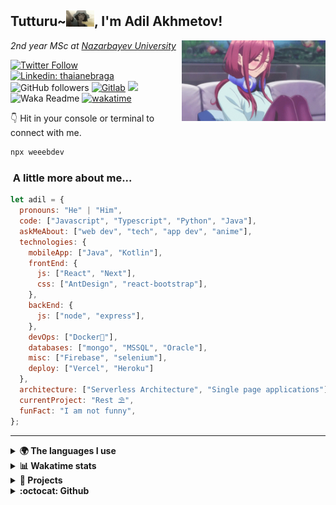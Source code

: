 <h2>Tutturu~<img src="img/tuturu.gif" width="45" alt="">, I'm Adil Akhmetov! <img src="img/miku-dance.gif" width="50" alt=""></h2>
<img align='right' src="img/miku.gif" width="230" alt="">
<p><em>2nd year MSc at <a href="https://nu.edu.kz/">Nazarbayev University</a>
<a href="https://sdu.edu.kz/"><img src="img/sdu-ahegao.svg" align="right" width="100" alt=""></a>
</em></p>

[![Twitter Follow](https://img.shields.io/twitter/follow/weeebdev?label=Follow)](https://twitter.com/intent/follow?screen_name=weeebdev)
[![Linkedin: thaianebraga](https://img.shields.io/badge/-adildev-blue?style=flat-square&logo=Linkedin&logoColor=white&link=https://www.linkedin.com/in/adildev/)](https://www.linkedin.com/in/adildev/)
![GitHub followers](https://img.shields.io/github/followers/weeebdev?label=Follow&style=flat-square)
[![Gitlab](https://img.shields.io/badge/Gitlab-weeebdev-orange?style=flat-square&logo=gitlab)](https://gitlab.com/weeebdev)
![](https://visitor-badge.glitch.me/badge?page_id=weeebdev.weeebdev)
![Waka Readme](https://github.com/weeebdev/weeebdev/workflows/Waka%20Readme/badge.svg)
[![wakatime](https://wakatime.com/badge/user/1fb6390f-222e-4088-8de8-840ef1443858.svg)](https://wakatime.com/@1fb6390f-222e-4088-8de8-840ef1443858)
<!-- [![Leetcode badge](https://leetcode-badge.chyroc.cn/?name=user3449f)](https://leetcode.com/user3449f/) -->

👇 Hit in your console or terminal to connect with me.

```bash
npx weeebdev
```

### <img src="https://media.giphy.com/media/VgCDAzcKvsR6OM0uWg/giphy.gif" width="50" alt=""> A little more about me...

```javascript
let adil = {
  pronouns: "He" | "Him",
  code: ["Javascript", "Typescript", "Python", "Java"],
  askMeAbout: ["web dev", "tech", "app dev", "anime"],
  technologies: {
    mobileApp: ["Java", "Kotlin"],
    frontEnd: {
      js: ["React", "Next"],
      css: ["AntDesign", "react-bootstrap"],
    },
    backEnd: {
      js: ["node", "express"],
    },
    devOps: ["Docker🐳"],
    databases: ["mongo", "MSSQL", "Oracle"],
    misc: ["Firebase", "selenium"],
    deploy: ["Vercel", "Heroku"]
  },
  architecture: ["Serverless Architecture", "Single page applications"],
  currentProject: "Rest ⛱",
  funFact: "I am not funny",
};
```

---

<details>
  <summary><b>🌍 The languages I use</b></summary>
  <hr>
  
  
| ⏰ Past month | ⌛️ Past Year |
|---|---|
| <a href="https://wakatime.com/@adildev"><img src="https://wakatime.com/share/@adilDev/4ebe423a-b427-4031-b073-d221b9528df7.svg" height="300px"></a> | <a href="https://wakatime.com/@adildev"><img src="https://wakatime.com/share/@adilDev/1b4a30f1-9a7f-47fe-b8d2-0fc90f37fcd3.svg" height="300px"></a> |
</details>

<details>
<summary><b>📊 Wakatime stats</b><br></summary>
<div>
<hr/>

<!--START_SECTION:waka-->
![Code Time](http://img.shields.io/badge/Code%20Time-4%2C502%20hrs%2021%20mins-blue)

![Profile Views](http://img.shields.io/badge/Profile%20Views-0-blue)

![Lines of code](https://img.shields.io/badge/From%20Hello%20World%20I%27ve%20Written-9.0%20million%20lines%20of%20code-blue)

**🐱 My GitHub Data** 

> 📦 569.0 kB Used in GitHub's Storage 
 > 
> 🏆 790 Contributions in the Year 2024
 > 
> 💼 Opted to Hire
 > 
> 📜 62 Public Repositories 
 > 
> 🔑 14 Private Repositories 
 > 
**I'm an Early 🐤** 

```text
🌞 Morning                386 commits         █░░░░░░░░░░░░░░░░░░░░░░░░   04.87 % 
🌆 Daytime                3815 commits        ████████████░░░░░░░░░░░░░   48.18 % 
🌃 Evening                3079 commits        ██████████░░░░░░░░░░░░░░░   38.89 % 
🌙 Night                  638 commits         ██░░░░░░░░░░░░░░░░░░░░░░░   08.06 % 
```
📅 **I'm Most Productive on Tuesday** 

```text
Monday                   928 commits         ███░░░░░░░░░░░░░░░░░░░░░░   11.72 % 
Tuesday                  2050 commits        ██████░░░░░░░░░░░░░░░░░░░   25.89 % 
Wednesday                918 commits         ███░░░░░░░░░░░░░░░░░░░░░░   11.59 % 
Thursday                 1068 commits        ███░░░░░░░░░░░░░░░░░░░░░░   13.49 % 
Friday                   417 commits         █░░░░░░░░░░░░░░░░░░░░░░░░   05.27 % 
Saturday                 840 commits         ███░░░░░░░░░░░░░░░░░░░░░░   10.61 % 
Sunday                   1697 commits        █████░░░░░░░░░░░░░░░░░░░░   21.43 % 
```


📊 **This Week I Spent My Time On** 

```text
🕑︎ Time Zone: Asia/Almaty

💬 Programming Languages: 
Other                    24 hrs 16 mins      ███████████████████░░░░░░   74.60 % 
TeX                      4 hrs 6 mins        ███░░░░░░░░░░░░░░░░░░░░░░   12.61 % 
Markdown                 2 hrs 17 mins       ██░░░░░░░░░░░░░░░░░░░░░░░   07.02 % 
Python                   1 hr 4 mins         █░░░░░░░░░░░░░░░░░░░░░░░░   03.31 % 
C++                      12 mins             ░░░░░░░░░░░░░░░░░░░░░░░░░   00.63 % 

🔥 Editors: 
Chrome                   21 hrs 25 mins      ████████████████░░░░░░░░░   65.83 % 
Neovim                   6 hrs 51 mins       █████░░░░░░░░░░░░░░░░░░░░   21.10 % 
fish                     2 hrs 50 mins       ██░░░░░░░░░░░░░░░░░░░░░░░   08.74 % 
VS Code                  1 hr 9 mins         █░░░░░░░░░░░░░░░░░░░░░░░░   03.54 % 
Obsidian                 9 mins              ░░░░░░░░░░░░░░░░░░░░░░░░░   00.51 % 

🐱‍💻 Projects: 
thesis                   7 hrs 53 mins       ██████░░░░░░░░░░░░░░░░░░░   24.25 % 
contests                 5 hrs 53 mins       █████░░░░░░░░░░░░░░░░░░░░   18.11 % 
Terminal                 3 hrs 31 mins       ███░░░░░░░░░░░░░░░░░░░░░░   10.82 % 
homebrew                 3 hrs 26 mins       ███░░░░░░░░░░░░░░░░░░░░░░   10.57 % 
AutoStreamlit            2 hrs 50 mins       ██░░░░░░░░░░░░░░░░░░░░░░░   08.74 % 

💻 Operating System: 
Mac                      32 hrs 32 mins      █████████████████████████   100.00 % 
```

**I Mostly Code in Jupyter Notebook** 

```text
HTML                     9 repos             ██░░░░░░░░░░░░░░░░░░░░░░░   09.68 % 
Python                   5 repos             █░░░░░░░░░░░░░░░░░░░░░░░░   05.38 % 
Lua                      2 repos             █░░░░░░░░░░░░░░░░░░░░░░░░   02.15 % 
C++                      1 repo              ░░░░░░░░░░░░░░░░░░░░░░░░░   01.08 % 
Promela                  1 repo              ░░░░░░░░░░░░░░░░░░░░░░░░░   01.08 % 
```



**Timeline**

![Lines of Code chart](https://raw.githubusercontent.com/weeebdev/weeebdev/master/assets/bar_graph.png)


 Last Updated on 06/05/2024 01:18:32 UTC
<!--END_SECTION:waka-->
</div>
</details>

<details>
<summary><b>🧾 Projects</b></summary>
<hr>

|Project|Status|
|---|---|
|[![ReadMe Card](https://github-readme-stats.vercel.app/api/pin/?username=weeebdev&repo=waifu.pics&theme=dracula)](https://github.com/weeebdev/waifu.pics)|[![time tracker](https://wakatime.com/badge/github/weeebdev/waifu.pics.svg)](https://wakatime.com/badge/github/weeebdev/waifu.pics)|
|[![ReadMe Card](https://github-readme-stats.vercel.app/api/pin/?username=mentor-ship&repo=mentorship&theme=dracula)](https://github.com/Mentor-ship/Mentorship)|[![time tracker](https://wakatime.com/badge/github/Mentor-ship/Mentorship.svg)](https://wakatime.com/badge/github/Mentor-ship/Mentorship)|
|[![ReadMe Card](https://github-readme-stats.vercel.app/api/pin/?username=masters-and-Abu&repo=tolqyn&theme=dracula)](https://github.com/Masters-and-Abu/Tolqyn)|[![time tracker](https://wakatime.com/badge/github/Masters-and-Abu/Tolqyn.svg)](https://wakatime.com/badge/github/Masters-and-Abu/Tolqyn)|
|[![ReadMe Card](https://github-readme-stats.vercel.app/api/pin/?username=dracula&repo=unigram&theme=dracula)](https://github.com/dracula/unigram)||

</details>

<details>
  <summary><b>:octocat: Github</b></summary>
  <hr>
  <a href="https://sourcekarma.vercel.app/weeebdev"><img src="https://sourcekarma-og.vercel.app/api/weeebdev/github" alt="" align="left"/></a>
  <img src="https://github-readme-stats.vercel.app/api?username=weeebdev&show_icons=true&theme=dracula&hide_title=true&hide_rank=true&count_private=true" align="right"/>
</details>
<div align="center">
  <kbd>
    <img src="https://waifu.now.sh/sfw/hug" alt="">
  </kbd>
</div>
